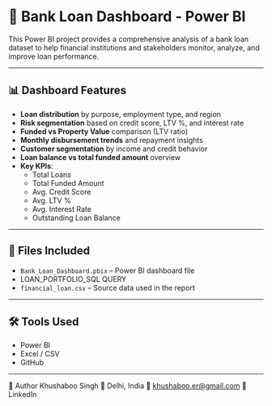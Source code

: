 # 💼 Bank Loan Dashboard - Power BI

This Power BI project provides a comprehensive analysis of a bank loan dataset to help financial institutions and stakeholders monitor, analyze, and improve loan performance.

---

## 📊 Dashboard Features

- **Loan distribution** by purpose, employment type, and region  
- **Risk segmentation** based on credit score, LTV %, and interest rate  
- **Funded vs Property Value** comparison (LTV ratio)  
- **Monthly disbursement trends** and repayment insights  
- **Customer segmentation** by income and credit behavior  
- **Loan balance vs total funded amount** overview  
- **Key KPIs**:
  - Total Loans  
  - Total Funded Amount  
  - Avg. Credit Score  
  - Avg. LTV %  
  - Avg. Interest Rate  
  - Outstanding Loan Balance  

---

## 📁 Files Included

- `Bank_Loan_Dashboard.pbix` – Power BI dashboard file
- LOAN_PORTFOLIO_SQL QUERY
- `financial_loan.csv` – Source data used in the report

---

## 🛠 Tools Used

- Power BI  
- Excel / CSV  
- GitHub

---

📎 Author
Khushaboo Singh
📍 Delhi, India
📧 khushaboo.er@gmail.com
🔗 LinkedIn
